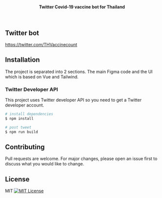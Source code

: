 <!-- <h1 align="center">
	<a href="https://github.com/nathakits/spottie-figma-plugin">
		<img src="assets/plugin-file-cover.jpg" alt="Spottie"/>
	</a>
</h1> -->

<h4 align="center">
  Twitter Covid-19 vaccine bot for Thailand
</h4>

<!-- <div align="center">
  <a href="https://github.com/nathakits/spottie-figma-plugin/actions/workflows/node.js.yml">
    <img src="https://github.com/nathakits/spottie-figma-plugin/actions/workflows/node.js.yml/badge.svg?branch=master" alt="Node.js CI">
  </a>
</div> -->
<br>

## Twitter bot
https://twitter.com/THVaccinecount

## Installation
The project is separated into 2 sections. The main Figma code and the UI which is based on Vue and Tailwind.

### Twitter Developer API
This project uses Twitter developer API so you need to get a Twitter developer account.

```bash
# install dependencies
$ npm install

# post tweet
$ npm run build
```

## Contributing
Pull requests are welcome. For major changes, please open an issue first to discuss what you would like to change.

## License
MIT [![MIT License](https://img.shields.io/badge/license-MIT-blue.svg?style=flat)](LICENSE)
